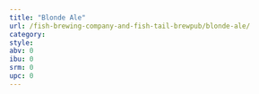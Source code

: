 ```yaml
---
title: "Blonde Ale"
url: /fish-brewing-company-and-fish-tail-brewpub/blonde-ale/
category: 
style: 
abv: 0
ibu: 0
srm: 0
upc: 0
---
```


